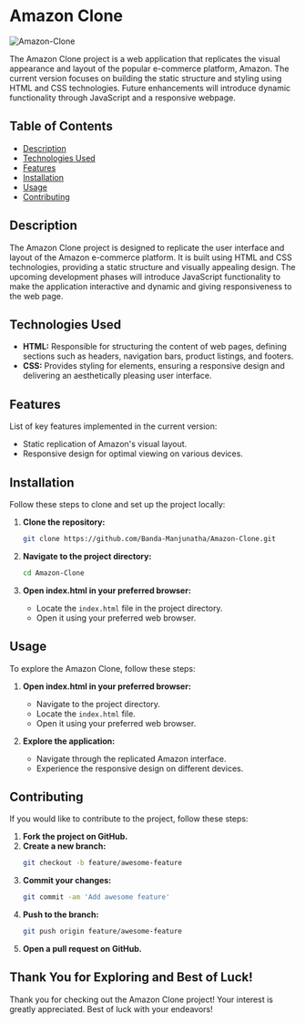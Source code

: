 # Amazon Clone

![Amazon-Clone]()


The Amazon Clone project is a web application that replicates the visual appearance and layout of the popular e-commerce platform, Amazon. The current version focuses on building the static structure and styling using HTML and CSS technologies. Future enhancements will introduce dynamic functionality through JavaScript and a responsive webpage.

## Table of Contents

- [Description](#description)
- [Technologies Used](#technologies-used)
- [Features](#features)
- [Installation](#installation)
- [Usage](#usage)
- [Contributing](#contributing)

## Description

The Amazon Clone project is designed to replicate the user interface and layout of the Amazon e-commerce platform. It is built using HTML and CSS technologies, providing a static structure and visually appealing design. The upcoming development phases will introduce JavaScript functionality to make the application interactive and dynamic and giving responsiveness to the web page.

## Technologies Used

- **HTML:** Responsible for structuring the content of web pages, defining sections such as headers, navigation bars, product listings, and footers.
- **CSS:** Provides styling for elements, ensuring a responsive design and delivering an aesthetically pleasing user interface.

## Features

List of key features implemented in the current version:
- Static replication of Amazon's visual layout.
- Responsive design for optimal viewing on various devices.

## Installation

Follow these steps to clone and set up the project locally:

1. **Clone the repository:**
    ```bash
    git clone https://github.com/Banda-Manjunatha/Amazon-Clone.git
    ```

2. **Navigate to the project directory:**
    ```bash
    cd Amazon-Clone
    ```

3. **Open index.html in your preferred browser:**
    - Locate the `index.html` file in the project directory.
    - Open it using your preferred web browser.

## Usage

To explore the Amazon Clone, follow these steps:

1. **Open index.html in your preferred browser:**
    - Navigate to the project directory.
    - Locate the `index.html` file.
    - Open it using your preferred web browser.

2. **Explore the application:**
    - Navigate through the replicated Amazon interface.
    - Experience the responsive design on different devices.

## Contributing

If you would like to contribute to the project, follow these steps:

1. **Fork the project on GitHub.**
2. **Create a new branch:**
    ```bash
    git checkout -b feature/awesome-feature
    ```
3. **Commit your changes:**
    ```bash
    git commit -am 'Add awesome feature'
    ```
4. **Push to the branch:**
    ```bash
    git push origin feature/awesome-feature
    ```
5. **Open a pull request on GitHub.**

## Thank You for Exploring and Best of Luck!

Thank you for checking out the Amazon Clone project! Your interest is greatly appreciated. Best of luck with your endeavors!


